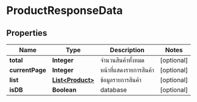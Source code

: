

# ProductResponseData

## Properties

Name | Type | Description | Notes
------------ | ------------- | ------------- | -------------
**total** | **Integer** | จำนวนสินค้าทั้งหมด |  [optional]
**currentPage** | **Integer** | หน้าที่แสดงรายการสินค้า |  [optional]
**list** | [**List&lt;Product&gt;**](Product.md) | ข้อมูลรายการสินค้า |  [optional]
**isDB** | **Boolean** | database |  [optional]




